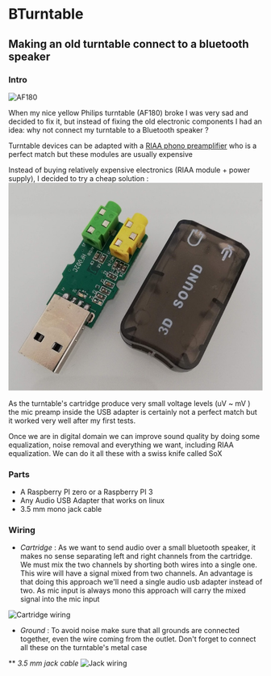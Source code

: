 # BTurntable

## Making an old turntable connect to a bluetooth speaker

### Intro
 ![AF180](images/af180.png)

When my nice yellow Philips turntable (AF180) broke I was very sad and decided to fix it, but instead of fixing the old electronic components I had an idea: why not connect my turntable to a Bluetooth speaker ? 

Turntable devices can be adapted with a [RIAA phono preamplifier](http://sound.whsites.net/project06.htm)  who is a perfect match but these modules are usually expensive

Instead of buying relatively expensive electronics (RIAA module + power supply), I decided to try a cheap solution : 
 ![An USB audio adapter](images/usb_audio_adapter.jpg)

As the turntable's cartridge produce very small voltage levels (uV ~ mV ) the mic preamp inside the USB adapter is certainly not a perfect match but  it worked very well after my first tests.

Once we are in digital domain we can improve sound quality by doing some equalization,  noise removal and everything we want, including RIAA equalization. We can do it all these with a swiss knife called SoX

### Parts

* A Raspberry PI zero or a Raspberry PI 3
* Any Audio USB Adapter that works on linux
* 3.5 mm mono jack cable 

### Wiring

 * *Cartridge* : As we want to send audio over a small bluetooth speaker, it makes no sense separating left and right channels from the cartridge. We must mix the two channels by shorting both wires into a single one. This wire will have a signal mixed from two channels. An advantage is that doing this approach we'll need a single audio usb adapter instead of two. As mic input is always mono this approach will carry the mixed signal into the mic input

 ![Cartridge wiring](images/cartridge_wiring.png)

 * *Ground* : To avoid noise make sure that all grounds are connected together, even the wire coming from the outlet. Don't forget to connect all these on the turntable's metal case

** *3.5 mm jack cable*
 ![Jack wiring](images/jack_wiring.png)
